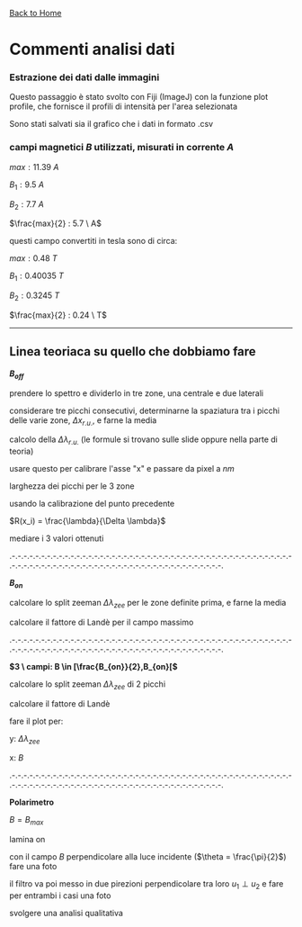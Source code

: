 [Back to Home](readMe.md)

# Commenti analisi dati

### Estrazione dei dati dalle immagini

Questo passaggio è stato svolto con Fiji (ImageJ) con la funzione plot profile, che fornisce il profili di intensità per l'area selezionata

Sono stati salvati sia il grafico che i dati in formato .csv


### campi magnetici $B$ utilizzati, misurati in corrente $A$

$max : 11.39 \ A$

$B_1 : 9.5 \ A$

$B_2 : 7.7 \ A$

$\frac{max}{2} : 5.7 \ A$

questi campo convertiti in tesla sono di circa:

$max : 0.48 \ T$

$B_1 : 0.40035 \ T$

$B_2 : 0.3245 \ T$

$\frac{max}{2} : 0.24 \ T$


---

## Linea teoriaca su quello che dobbiamo fare

**$B_{off}$**

prendere lo spettro e dividerlo in tre zone, una centrale e due laterali

considerare tre picchi consecutivi, determinarne la spaziatura tra i picchi delle varie zone, $\Delta x_{r.u.}$, e farne la media


calcolo della $\Delta \lambda _{r.u.}$ (le formule si trovano sulle slide oppure nella parte di teoria)

usare questo per calibrare l'asse "x" e passare da pixel a $nm$


larghezza dei picchi per le 3 zone

usando la calibrazione del punto precedente

$R(x_i) = \frac{\lambda}{\Delta \lambda}$

mediare i 3 valori ottenuti

.-.-.-.-.-.-.-.-.-.-.-.-.-.-.-.-.-.-.-.-.-.-.-.-.-.-.-.-.-.-.-.-.-.-.-.-.-.-.-.-.-.-.-.-.-.-.-.-.-.-.-.-.-.-.-.-.-.-.-.-.-.-.-.-.-.-.-.-.-.-.-.-.-.-.-.-.-.-.-.-.-.-.-.-. 

**$B_{on}$**

calcolare lo split zeeman $\Delta \lambda _{zee}$ per le zone definite prima, e farne la media

calcolare il fattore di Landè per il campo massimo

.-.-.-.-.-.-.-.-.-.-.-.-.-.-.-.-.-.-.-.-.-.-.-.-.-.-.-.-.-.-.-.-.-.-.-.-.-.-.-.-.-.-.-.-.-.-.-.-.-.-.-.-.-.-.-.-.-.-.-.-.-.-.-.-.-.-.-.-.-.-.-.-.-.-.-.-.-.-.-.-.-.-.-.-.

**$3 \  campi: B \in [\frac{B_{on}}{2},B_{on}[$**

calcolare lo split zeeman $\Delta \lambda _{zee}$ di 2 picchi

calcolare il fattore di Landè

fare il plot per:

y: $\Delta \lambda _{zee}$

x: $B$

.-.-.-.-.-.-.-.-.-.-.-.-.-.-.-.-.-.-.-.-.-.-.-.-.-.-.-.-.-.-.-.-.-.-.-.-.-.-.-.-.-.-.-.-.-.-.-.-.-.-.-.-.-.-.-.-.-.-.-.-.-.-.-.-.-.-.-.-.-.-.-.-.-.-.-.-.-.-.-.-.-.-.-.-.

**Polarimetro**

$B = B_{max}$

lamina on

con il campo $B$ perpendicolare alla luce incidente ($\theta = \frac{\pi}{2}$) fare una foto

il filtro va poi messo in due pirezioni perpendicolare tra loro $u_1 \perp u_2$ e fare per entrambi i casi una foto

svolgere una analisi qualitativa







